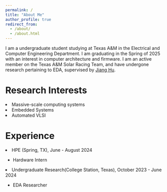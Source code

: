 ```yaml
---
permalink: /
title: "About Me"
author_profile: true
redirect_from: 
  - /about/
  - /about.html
---
```


I am a undergraduate student studying at Texas A&M in the Electrical and Computer Engineering Department. I am graduating in the Spring of 2025 with an interest in computer architecture and firmware. I am an active member on the Texas A&M Solar Racing Team, and have undergone research pertaining to EDA, supervised by [Jiang Hu](https://cesg.tamu.edu/faculty/jiang-hu/).

Research Interests
======
<li>Massive-scale computing systems</li>
<li>Embedded Systems </li>
<li>Automated VLSI</li>

Experience
======
<li>HPE (Spring, TX), June - August 2024</li>
  <ul>
    <li>Hardware Intern </li>
  </ul>
<li>Undergraduate Research(College Station, Texas), October 2023 - June 2024</li>
<ul>
  <li>EDA Researcher</li>
</ul>


